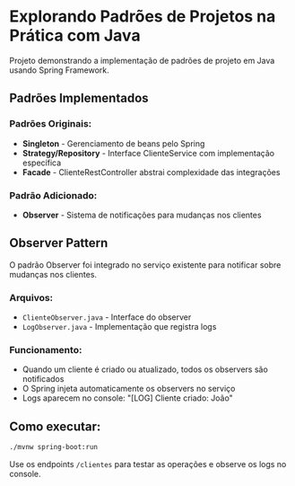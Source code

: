 # Explorando Padrões de Projetos na Prática com Java

Projeto demonstrando a implementação de padrões de projeto em Java usando Spring Framework.

## Padrões Implementados

### Padrões Originais:
- **Singleton** - Gerenciamento de beans pelo Spring
- **Strategy/Repository** - Interface ClienteService com implementação específica  
- **Facade** - ClienteRestController abstrai complexidade das integrações

### Padrão Adicionado:
- **Observer** - Sistema de notificações para mudanças nos clientes

## Observer Pattern

O padrão Observer foi integrado no serviço existente para notificar sobre mudanças nos clientes.

### Arquivos:
- `ClienteObserver.java` - Interface do observer
- `LogObserver.java` - Implementação que registra logs

### Funcionamento:
- Quando um cliente é criado ou atualizado, todos os observers são notificados
- O Spring injeta automaticamente os observers no serviço
- Logs aparecem no console: "[LOG] Cliente criado: João"

## Como executar:
```bash
./mvnw spring-boot:run
```

Use os endpoints `/clientes` para testar as operações e observe os logs no console.
